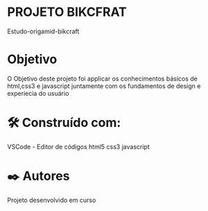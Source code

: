 # PROJETO BIKCFRAT 
Estudo-origamid-bikcraft

# Objetivo
O Objetivo deste projeto foi applicar os conhecimentos básicos de html,css3 e javascript juntamente com os fundamentos de design e experiecia do usuário

# 🛠️ Construído com:
 VSCode - Editor de códigos
 html5
 css3 
 javascript


# ✒️ Autores
Projeto desenvolvido em curso
